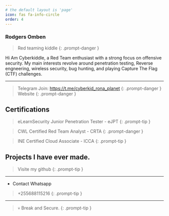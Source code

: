 ```yaml
---
# the default layout is 'page'
icon: fas fa-info-circle
order: 4
---
```


### Rodgers Omben
> Red teaming kiddle
{: .prompt-danger }


<aside>
Hi Am Cyberkiddle, a Red Team enthusiast with a strong focus on offensive security. My main interests revolve around penetration testing, Reverse engneering, wireless security, bug hunting, and playing Capture The Flag (CTF) challenges.
</aside>

---

> Telegram
Join: https://t.me/cyberkid_rona_planet
{: .prompt-danger }
> Website
{: .prompt-danger }


## Certifications 

> eLearnSecurity Junior Penetration Tester - eJPT
{: .prompt-tip }

> CWL Certified Red Team Analyst - CRTA
{: .prompt-danger }

> INE Certified Cloud Associate - ICCA
{: .prompt-tip }

## Projects I have ever made.
> Visite my github
{: .prompt-tip }


---

- Contact Whatsapp
> +255688115216
{: .prompt-tip }


---

> 💀 Break and Secure.
{: .prompt-tip }
